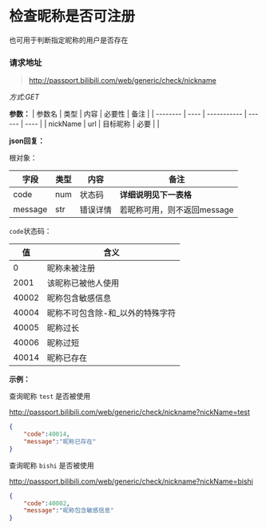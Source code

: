 # 检查昵称是否可注册
也可用于判断指定昵称的用户是否存在

### 请求地址
> http://passport.bilibili.com/web/generic/check/nickname

*方式:GET*

**参数：**
| 参数名 | 类型 | 内容        | 必要性 | 备注 |
| -------- | ---- | ----------- | ------ | ---- |
| nickName | url | 目标昵称  | 必要   |      |

**json回复：**

根对象：

| 字段    | 类型 | 内容       | 备注                        |
| ------- | ---- | -------- | --------------------------- |
| code    | num  | 状态码    | **详细说明见下一表格**        |
| message | str  | 错误详情   | 若昵称可用，则不返回message   |

`code`状态码：

| 值    | 含义                              |
| ----- | --------------------------------- |
| 0     | 昵称未被注册                      |
| 2001  | 该昵称已被他人使用                |
| 40002 | 昵称包含敏感信息                  |
| 40004 | 昵称不可包含除\-和_以外的特殊字符 |
| 40005 | 昵称过长                          |
| 40006 | 昵称过短                          |
| 40014 | 昵称已存在                        |

**示例：**

查询昵称 `test` 是否被使用

http://passport.bilibili.com/web/generic/check/nickname?nickName=test

```json
{
	"code":40014,
	"message":"昵称已存在"
}
```

查询昵称 `bishi` 是否被使用

http://passport.bilibili.com/web/generic/check/nickname?nickName=bishi

```json
{
    "code":40002,
    "message":"昵称包含敏感信息"
}
```



